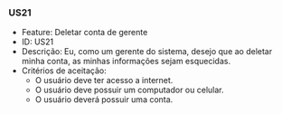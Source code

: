 ### US21

- Feature: Deletar conta de gerente
- ID: US21
- Descrição: Eu, como um gerente do sistema, desejo que ao deletar minha conta, as minhas informações sejam esquecidas.
- Critérios de aceitação:
  * O usuário deve ter acesso a internet.
  * O usuário deve possuir um computador ou celular.
  * O usuário deverá possuir uma conta.